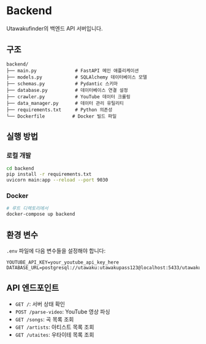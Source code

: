 # Backend

Utawakufinder의 백엔드 API 서버입니다.

## 구조

```
backend/
├── main.py              # FastAPI 메인 애플리케이션
├── models.py            # SQLAlchemy 데이터베이스 모델
├── schemas.py           # Pydantic 스키마
├── database.py          # 데이터베이스 연결 설정
├── crawler.py           # YouTube 데이터 크롤링
├── data_manager.py      # 데이터 관리 유틸리티
├── requirements.txt     # Python 의존성
└── Dockerfile          # Docker 빌드 파일
```

## 실행 방법

### 로컬 개발
```bash
cd backend
pip install -r requirements.txt
uvicorn main:app --reload --port 9030
```

### Docker
```bash
# 루트 디렉토리에서
docker-compose up backend
```

## 환경 변수

`.env` 파일에 다음 변수들을 설정해야 합니다:

```
YOUTUBE_API_KEY=your_youtube_api_key_here
DATABASE_URL=postgresql://utawaku:utawakupass123@localhost:5433/utawakufinder
```

## API 엔드포인트

- `GET /`: 서버 상태 확인
- `POST /parse-video`: YouTube 영상 파싱
- `GET /songs`: 곡 목록 조회
- `GET /artists`: 아티스트 목록 조회
- `GET /utaites`: 우타이테 목록 조회